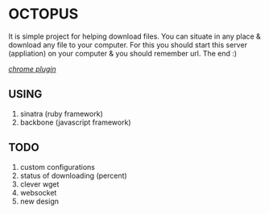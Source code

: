 OCTOPUS
=======

It is simple project for helping download files. You can situate in any place
& download any file to your computer. For this you should start this 
server (appliation) on your computer & you should remember url. The end :)

*[chrome plugin](https://github.com/Ermak-13/octopus-chrome)*


USING
-----

1. sinatra (ruby framework)
2. backbone (javascript framework)


TODO
----

1. custom configurations
2. status of downloading (percent)
3. clever wget
4. websocket
5. new design 
